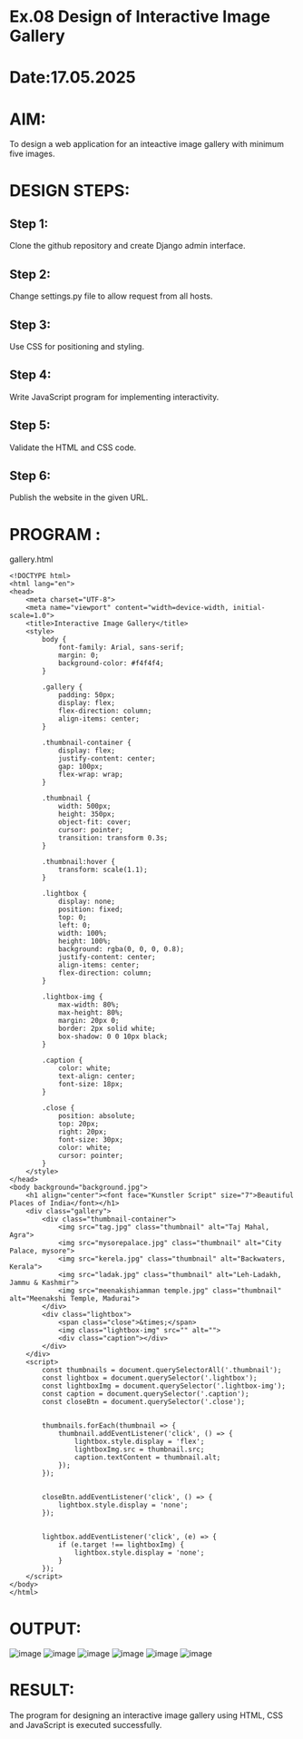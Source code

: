 # Ex.08 Design of Interactive Image Gallery
# Date:17.05.2025
# AIM:
To design a web application for an inteactive image gallery with minimum five images.

# DESIGN STEPS:
## Step 1:
Clone the github repository and create Django admin interface.

## Step 2:
Change settings.py file to allow request from all hosts.

## Step 3:
Use CSS for positioning and styling.

## Step 4:
Write JavaScript program for implementing interactivity.

## Step 5:
Validate the HTML and CSS code.

## Step 6:
Publish the website in the given URL.

# PROGRAM :
gallery.html
```
<!DOCTYPE html>
<html lang="en">
<head>
    <meta charset="UTF-8">
    <meta name="viewport" content="width=device-width, initial-scale=1.0">
    <title>Interactive Image Gallery</title>
    <style>
        body {
            font-family: Arial, sans-serif;
            margin: 0;
            background-color: #f4f4f4;
        }

        .gallery {
            padding: 50px;
            display: flex;
            flex-direction: column;
            align-items: center;
        }

        .thumbnail-container {
            display: flex;
            justify-content: center;
            gap: 100px;
            flex-wrap: wrap;
        }

        .thumbnail {
            width: 500px;
            height: 350px;
            object-fit: cover;
            cursor: pointer;
            transition: transform 0.3s;
        }

        .thumbnail:hover {
            transform: scale(1.1);
        }

        .lightbox {
            display: none;
            position: fixed;
            top: 0;
            left: 0;
            width: 100%;
            height: 100%;
            background: rgba(0, 0, 0, 0.8);
            justify-content: center;
            align-items: center;
            flex-direction: column;
        }

        .lightbox-img {
            max-width: 80%;
            max-height: 80%;
            margin: 20px 0;
            border: 2px solid white;
            box-shadow: 0 0 10px black;
        }

        .caption {
            color: white;
            text-align: center;
            font-size: 18px;
        }

        .close {
            position: absolute;
            top: 20px;
            right: 20px;
            font-size: 30px;
            color: white;
            cursor: pointer;
        }
    </style>
</head>
<body background="background.jpg">
    <h1 align="center"><font face="Kunstler Script" size="7">Beautiful Places of India</font></h1>
    <div class="gallery">
        <div class="thumbnail-container">
            <img src="tag.jpg" class="thumbnail" alt="Taj Mahal, Agra">
            <img src="mysorepalace.jpg" class="thumbnail" alt="City Palace, mysore">
            <img src="kerela.jpg" class="thumbnail" alt="Backwaters, Kerala">
            <img src="ladak.jpg" class="thumbnail" alt="Leh-Ladakh, Jammu & Kashmir">
            <img src="meenakishiamman temple.jpg" class="thumbnail" alt="Meenakshi Temple, Madurai">
        </div>
        <div class="lightbox">
            <span class="close">&times;</span>
            <img class="lightbox-img" src="" alt="">
            <div class="caption"></div>
        </div>
    </div>
    <script>
        const thumbnails = document.querySelectorAll('.thumbnail');
        const lightbox = document.querySelector('.lightbox');
        const lightboxImg = document.querySelector('.lightbox-img');
        const caption = document.querySelector('.caption');
        const closeBtn = document.querySelector('.close');

       
        thumbnails.forEach(thumbnail => {
            thumbnail.addEventListener('click', () => {
                lightbox.style.display = 'flex';
                lightboxImg.src = thumbnail.src;
                caption.textContent = thumbnail.alt;
            });
        });

       
        closeBtn.addEventListener('click', () => {
            lightbox.style.display = 'none';
        });

        
        lightbox.addEventListener('click', (e) => {
            if (e.target !== lightboxImg) {
                lightbox.style.display = 'none';
            }
        });
    </script>
</body>
</html>
```
# OUTPUT:
![image](https://github.com/user-attachments/assets/7c00dd1d-702f-40ce-ac2a-499c4cc543e7)
![image](https://github.com/user-attachments/assets/a6f2f2d3-33c2-4352-a7bf-3f017c5b25dd)
![image](https://github.com/user-attachments/assets/fb23a9b0-7683-4c1a-abd2-35ce111f98bc)
![image](https://github.com/user-attachments/assets/4f1ffac8-8bdf-4015-b5a9-f141c0b5f703)
![image](https://github.com/user-attachments/assets/c55939ae-56cb-49b2-b791-fbd39b7b1ffb)
![image](https://github.com/user-attachments/assets/1af65715-131a-4d0a-8226-8560123a7343)

# RESULT:
The program for designing an interactive image gallery using HTML, CSS and JavaScript is executed successfully.
